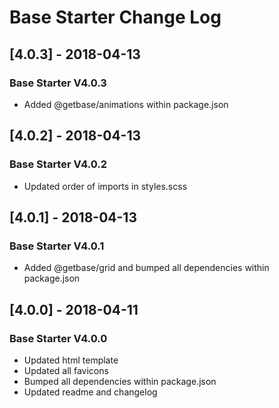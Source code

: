 # Base Starter Change Log

## [4.0.3] - 2018-04-13
### Base Starter V4.0.3
- Added @getbase/animations within package.json

## [4.0.2] - 2018-04-13
### Base Starter V4.0.2
- Updated order of imports in styles.scss

## [4.0.1] - 2018-04-13
### Base Starter V4.0.1
- Added @getbase/grid and bumped all dependencies within package.json

## [4.0.0] - 2018-04-11
### Base Starter V4.0.0
- Updated html template
- Updated all favicons
- Bumped all dependencies within package.json
- Updated readme and changelog
